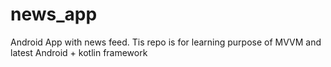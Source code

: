 # news_app
Android App with news feed. Tis repo is for learning purpose of MVVM and latest Android + kotlin framework
